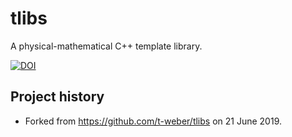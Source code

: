 # tlibs

A physical-mathematical C++ template library.

[![DOI](https://zenodo.org/badge/DOI/10.5281/zenodo.4117437.svg)](https://doi.org/10.5281/zenodo.4117437)


## Project history

  - Forked from https://github.com/t-weber/tlibs on 21 June 2019.
